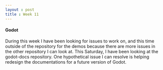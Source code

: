 ```yaml
---
layout : post
title : Week 11
---
```


#### Godot

  During this week I have been looking for issues to work on, and this time outside of the repository for the demos because there are more issues in the other repository I can look at. This Saturday, I have been looking at the godot-docs repository. One hypothetical issue I can resolve is helping redesign the documentations for a future version of Godot. 
